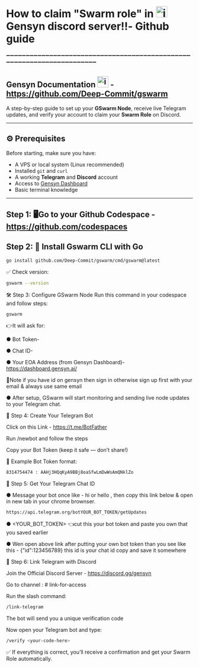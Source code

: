 # How to claim "Swarm role" in <img width="30" height="-30" alt="image" src="https://github.com/user-attachments/assets/682a583a-63a3-4ddf-a840-aab7e94441e0"/> Gensyn discord server‼️- Github guide

➖➖➖➖➖➖➖➖➖➖➖➖➖➖➖➖➖➖➖➖➖➖➖➖➖➖➖➖➖➖➖➖➖➖➖➖➖➖➖➖➖➖➖➖➖➖➖➖➖➖➖➖➖➖➖➖➖➖➖➖➖➖➖➖➖➖➖➖➖➖

## Gensyn Documentation <img width="30" height="-30" alt="image" src="https://github.com/user-attachments/assets/682a583a-63a3-4ddf-a840-aab7e94441e0"/> - https://github.com/Deep-Commit/gswarm

A step-by-step guide to set up your <b>GSwarm Node</b>, receive live Telegram updates, and verify your account to claim your <b>Swarm Role</b> on Discord.
</p>

---

## ⚙️ Prerequisites
Before starting, make sure you have:
- A VPS or local system (Linux recommended)
- Installed `git` and `curl`
- A working **Telegram** and **Discord** account
- Access to [Gensyn Dashboard](https://dashboard.gensyn.ai)
- Basic terminal knowledge

---
## Step 1: 🖥️Go to your Github Codespace - https://github.com/codespaces

## Step 2: 🧠 Install Gswarm CLI with Go

```bash
go install github.com/Deep-Commit/gswarm/cmd/gswarm@latest

```

✅ Check version:

```bash
gswarm --version

```
🛠️ Step 3: Configure GSwarm Node
Run this command in your codespace and follow steps:

```bash
gswarm

```
👉It will ask for:

● Bot Token-

● Chat ID-

● Your EOA Address (from Gensyn Dashboard)-https://dashboard.gensyn.ai/

💠Note if you have id on gensyn then sign in otherwise sign up first with your email & always use same email

● After setup, GSwarm will start monitoring and sending live node updates to your Telegram chat.


🤖 Step 4: Create Your Telegram Bot

Click on this Link - https://t.me/BotFather

Run /newbot and follow the steps

Copy your Bot Token (keep it safe — don’t share!)

🧾 Example Bot Token format:

```bash
8314754474 : AAHj3HQqKyA9BBj8oaSfwLmDwWsAmQNklZo

```

💬 Step 5: Get Your Telegram Chat ID

● Message your bot once like - hi or hello , then copy this link below & open in new tab in your chrome brownser.

```bash
https://api.telegram.org/botYOUR_BOT_TOKEN/getUpdates

```
● <YOUR_BOT_TOKEN> 👈cut this your bot token and paste you own that you saved earlier

● Wen open above link after putting your own bot token than you see like this - {"id":123456789}
this id is your chat id copy and save it somewhere

📡 Step 6: Link Telegram with Discord

Join the Official Discord Server - https://discord.gg/gensyn

Go to channel : # link-for-access

Run the slash command:

```bash
/link-telegram

```
The bot will send you a unique verification code

Now open your Telegram bot and type:

```bash
/verify <your-code-here>

```
✅ If everything is correct, you’ll receive a confirmation and get your Swarm Role automatically.




























